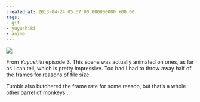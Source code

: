 ```yaml
---
created_at: 2013-04-24 05:37:00.000000000 +00:00
tags:
- gif
- yuyushiki
- anime
---
```


![](/blog/media/tumblr_mlqvn4tvQw1qim2zwo1_500.gif)

From *Yuyushiki* episode 3. This scene was actually animated on ones, as
far as I can tell, which is pretty impressive. Too bad I had to throw
away half of the frames for reasons of file size.

Tumblr also butchered the frame rate for some reason, but that’s a whole
other barrel of monkeys…

